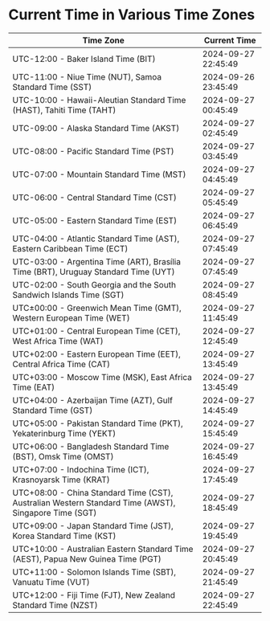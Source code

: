 # Current Time in Various Time Zones

| Time Zone | Current Time |
|-----------|--------------|
| UTC-12:00 - Baker Island Time (BIT) | 2024-09-27 22:45:49 |
| UTC-11:00 - Niue Time (NUT), Samoa Standard Time (SST) | 2024-09-26 23:45:49 |
| UTC-10:00 - Hawaii-Aleutian Standard Time (HAST), Tahiti Time (TAHT) | 2024-09-27 00:45:49 |
| UTC-09:00 - Alaska Standard Time (AKST) | 2024-09-27 02:45:49 |
| UTC-08:00 - Pacific Standard Time (PST) | 2024-09-27 03:45:49 |
| UTC-07:00 - Mountain Standard Time (MST) | 2024-09-27 04:45:49 |
| UTC-06:00 - Central Standard Time (CST) | 2024-09-27 05:45:49 |
| UTC-05:00 - Eastern Standard Time (EST) | 2024-09-27 06:45:49 |
| UTC-04:00 - Atlantic Standard Time (AST), Eastern Caribbean Time (ECT) | 2024-09-27 07:45:49 |
| UTC-03:00 - Argentina Time (ART), Brasília Time (BRT), Uruguay Standard Time (UYT) | 2024-09-27 07:45:49 |
| UTC-02:00 - South Georgia and the South Sandwich Islands Time (SGT) | 2024-09-27 08:45:49 |
| UTC±00:00 - Greenwich Mean Time (GMT), Western European Time (WET) | 2024-09-27 11:45:49 |
| UTC+01:00 - Central European Time (CET), West Africa Time (WAT) | 2024-09-27 12:45:49 |
| UTC+02:00 - Eastern European Time (EET), Central Africa Time (CAT) | 2024-09-27 13:45:49 |
| UTC+03:00 - Moscow Time (MSK), East Africa Time (EAT) | 2024-09-27 13:45:49 |
| UTC+04:00 - Azerbaijan Time (AZT), Gulf Standard Time (GST) | 2024-09-27 14:45:49 |
| UTC+05:00 - Pakistan Standard Time (PKT), Yekaterinburg Time (YEKT) | 2024-09-27 15:45:49 |
| UTC+06:00 - Bangladesh Standard Time (BST), Omsk Time (OMST) | 2024-09-27 16:45:49 |
| UTC+07:00 - Indochina Time (ICT), Krasnoyarsk Time (KRAT) | 2024-09-27 17:45:49 |
| UTC+08:00 - China Standard Time (CST), Australian Western Standard Time (AWST), Singapore Time (SGT) | 2024-09-27 18:45:49 |
| UTC+09:00 - Japan Standard Time (JST), Korea Standard Time (KST) | 2024-09-27 19:45:49 |
| UTC+10:00 - Australian Eastern Standard Time (AEST), Papua New Guinea Time (PGT) | 2024-09-27 20:45:49 |
| UTC+11:00 - Solomon Islands Time (SBT), Vanuatu Time (VUT) | 2024-09-27 21:45:49 |
| UTC+12:00 - Fiji Time (FJT), New Zealand Standard Time (NZST) | 2024-09-27 22:45:49 |

